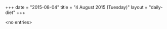 +++
date = "2015-08-04"
title = "4 August 2015 (Tuesday)"
layout = "daily-diet"
+++


\<no entries\>

